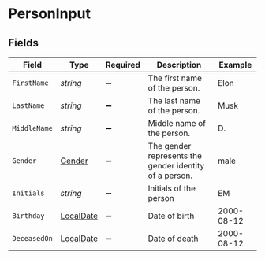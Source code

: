 # PersonInput


## Fields

| Field                                                               | Type                                                                | Required                                                            | Description                                                         | Example                                                             |
| ------------------------------------------------------------------- | ------------------------------------------------------------------- | ------------------------------------------------------------------- | ------------------------------------------------------------------- | ------------------------------------------------------------------- |
| `FirstName`                                                         | *string*                                                            | :heavy_minus_sign:                                                  | The first name of the person.                                       | Elon                                                                |
| `LastName`                                                          | *string*                                                            | :heavy_minus_sign:                                                  | The last name of the person.                                        | Musk                                                                |
| `MiddleName`                                                        | *string*                                                            | :heavy_minus_sign:                                                  | Middle name of the person.                                          | D.                                                                  |
| `Gender`                                                            | [Gender](../../Models/Components/Gender.md)                         | :heavy_minus_sign:                                                  | The gender represents the gender identity of a person.              | male                                                                |
| `Initials`                                                          | *string*                                                            | :heavy_minus_sign:                                                  | Initials of the person                                              | EM                                                                  |
| `Birthday`                                                          | [LocalDate](https://nodatime.org/3.1.x/api/NodaTime.LocalDate.html) | :heavy_minus_sign:                                                  | Date of birth                                                       | 2000-08-12                                                          |
| `DeceasedOn`                                                        | [LocalDate](https://nodatime.org/3.1.x/api/NodaTime.LocalDate.html) | :heavy_minus_sign:                                                  | Date of death                                                       | 2000-08-12                                                          |